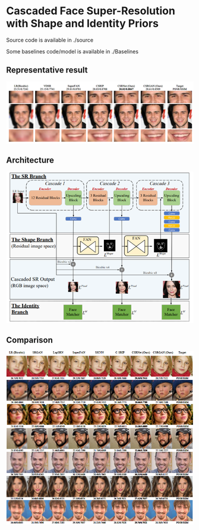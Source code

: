 # Cascaded Face Super-Resolution with Shape and Identity Priors

Source code is available in ./source

Some baselines code/model is available in ./Baselines 

## Representative result
![](./resource/representative.png)

## Architecture
![](./resource/architecture.png)

## Comparison
![](./resource/comparison.png)